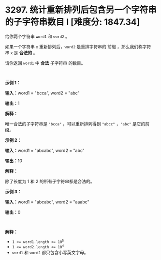 # 3297. 统计重新排列后包含另一个字符串的子字符串数目 I [难度分: 1847.34]

<p>给你两个字符串&nbsp;<code>word1</code> 和&nbsp;<code>word2</code>&nbsp;。</p>

<p>如果一个字符串 <code>x</code>&nbsp;重新排列后，<code>word2</code>&nbsp;是重排字符串的&nbsp;<span data-keyword="string-prefix">前缀</span>&nbsp;，那么我们称字符串&nbsp;<code>x</code>&nbsp;是&nbsp;<strong>合法的</strong>&nbsp;。</p>

<p>请你返回 <code>word1</code>&nbsp;中 <strong>合法</strong>&nbsp;<span data-keyword="substring-nonempty">子字符串</span>&nbsp;的数目。</p>

<p>&nbsp;</p>

<p><strong class="example">示例 1：</strong></p>

<div class="example-block">
<p><span class="example-io"><b>输入：</b>word1 = "bcca", word2 = "abc"</span></p>

<p><span class="example-io"><b>输出：</b>1</span></p>

<p><strong>解释：</strong></p>

<p>唯一合法的子字符串是&nbsp;<code>"bcca"</code>&nbsp;，可以重新排列得到&nbsp;<code>"abcc"</code>&nbsp;，<code>"abc"</code>&nbsp;是它的前缀。</p>
</div>

<p><strong class="example">示例 2：</strong></p>

<div class="example-block">
<p><span class="example-io"><b>输入：</b>word1 = "abcabc", word2 = "abc"</span></p>

<p><span class="example-io"><b>输出：</b>10</span></p>

<p><strong>解释：</strong></p>

<p>除了长度为 1 和 2 的所有子字符串都是合法的。</p>
</div>

<p><strong class="example">示例 3：</strong></p>

<div class="example-block">
<p><span class="example-io"><b>输入：</b>word1 = "abcabc", word2 = "aaabc"</span></p>

<p><span class="example-io"><b>输出：</b>0</span></p>
</div>

<p>&nbsp;</p>

<p><strong>解释：</strong></p>

<ul>
	<li><code>1 &lt;= word1.length &lt;= 10<sup>5</sup></code></li>
	<li><code>1 &lt;= word2.length &lt;= 10<sup>4</sup></code></li>
	<li><code>word1</code> 和&nbsp;<code>word2</code>&nbsp;都只包含小写英文字母。</li>
</ul>
